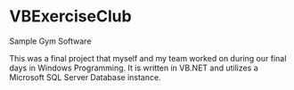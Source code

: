 # VBExerciseClub
Sample Gym Software

This was a final project that myself and my team worked on during our final days in Windows Programming. It is written in VB.NET and utilizes a Microsoft SQL Server Database instance.
